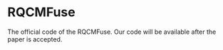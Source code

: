 # RQCMFuse
The official code of the RQCMFuse.
Our code will be available after the paper is accepted.

